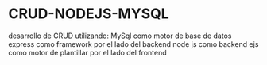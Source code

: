 # CRUD-NODEJS-MYSQL
desarrollo de CRUD utilizando:
MySql como motor de base de datos
express como framework por el lado del backend
node js como backend
ejs como motor de plantillar por el lado del frontend

